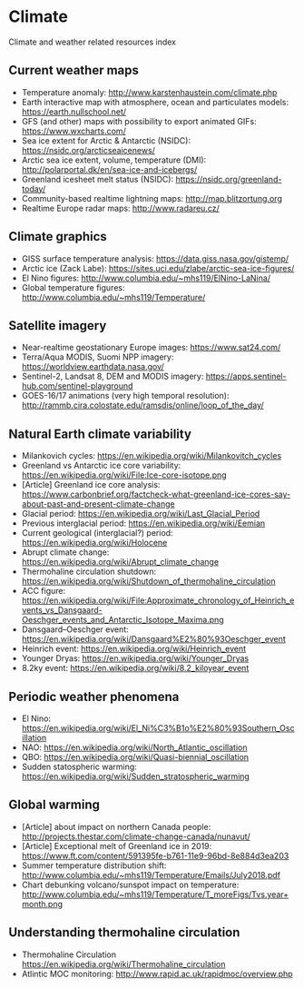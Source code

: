 # Climate

Climate and weather related resources index

## Current weather maps

 * Temperature anomaly: http://www.karstenhaustein.com/climate.php
 * Earth interactive map with atmosphere, ocean and particulates models: https://earth.nullschool.net/
 * GFS (and other) maps with possibility to export animated GIFs: https://www.wxcharts.com/
 * Sea ice extent for Arctic & Antarctic (NSIDC): https://nsidc.org/arcticseaicenews/
 * Arctic sea ice extent, volume, temperature (DMI): http://polarportal.dk/en/sea-ice-and-icebergs/
 * Greenland icesheet melt status (NSIDC): https://nsidc.org/greenland-today/
 * Community-based realtime lightning maps: http://map.blitzortung.org
 * Realtime Europe radar maps: http://www.radareu.cz/

## Climate graphics

 * GISS surface temperature analysis: https://data.giss.nasa.gov/gistemp/
 * Arctic ice (Zack Labe): https://sites.uci.edu/zlabe/arctic-sea-ice-figures/
 * El Nino figures: http://www.columbia.edu/~mhs119/ElNino-LaNina/
 * Global temperature figures: http://www.columbia.edu/~mhs119/Temperature/

## Satellite imagery
 * Near-realtime geostationary Europe images: https://www.sat24.com/
 * Terra/Aqua MODIS, Suomi NPP imagery: https://worldview.earthdata.nasa.gov/
 * Sentinel-2, Landsat 8, DEM and MODIS imagery: https://apps.sentinel-hub.com/sentinel-playground
 * GOES-16/17 animations (very high temporal resolution): http://rammb.cira.colostate.edu/ramsdis/online/loop_of_the_day/

## Natural Earth climate variability
 * Milankovich cycles: https://en.wikipedia.org/wiki/Milankovitch_cycles
 * Greenland vs Antarctic ice core variability: https://en.wikipedia.org/wiki/File:Ice-core-isotope.png
 * [Article] Greenland ice core analysis: https://www.carbonbrief.org/factcheck-what-greenland-ice-cores-say-about-past-and-present-climate-change
 * Glacial period: https://en.wikipedia.org/wiki/Last_Glacial_Period
 * Previous interglacial period: https://en.wikipedia.org/wiki/Eemian
 * Current geological (interglacial?) period: https://en.wikipedia.org/wiki/Holocene
 * Abrupt climate change: https://en.wikipedia.org/wiki/Abrupt_climate_change
 * Thermohaline circulation shutdown: https://en.wikipedia.org/wiki/Shutdown_of_thermohaline_circulation
 * ACC figure: https://en.wikipedia.org/wiki/File:Approximate_chronology_of_Heinrich_events_vs_Dansgaard-Oeschger_events_and_Antarctic_Isotope_Maxima.png
 * Dansgaard–Oeschger event: https://en.wikipedia.org/wiki/Dansgaard%E2%80%93Oeschger_event
 * Heinrich event: https://en.wikipedia.org/wiki/Heinrich_event
 * Younger Dryas: https://en.wikipedia.org/wiki/Younger_Dryas
 * 8.2ky event: https://en.wikipedia.org/wiki/8.2_kiloyear_event

## Periodic weather phenomena
 * El Nino: https://en.wikipedia.org/wiki/El_Ni%C3%B1o%E2%80%93Southern_Oscillation
 * NAO: https://en.wikipedia.org/wiki/North_Atlantic_oscillation
 * QBO: https://en.wikipedia.org/wiki/Quasi-biennial_oscillation
 * Sudden statospheric warming: https://en.wikipedia.org/wiki/Sudden_stratospheric_warming

## Global warming
 * [Article] about impact on northern Canada people: http://projects.thestar.com/climate-change-canada/nunavut/
 * [Article] Exceptional melt of Greenland ice in 2019: https://www.ft.com/content/591395fe-b761-11e9-96bd-8e884d3ea203
 * Summer temperature distribution shift: http://www.columbia.edu/~mhs119/Temperature/Emails/July2018.pdf
 * Chart debunking volcano/sunspot impact on temperature: http://www.columbia.edu/~mhs119/Temperature/T_moreFigs/Tvs.year+month.png

## Understanding thermohaline circulation
 * Thermohaline Circulation https://en.wikipedia.org/wiki/Thermohaline_circulation
 * Atlintic MOC monitoring: http://www.rapid.ac.uk/rapidmoc/overview.php
